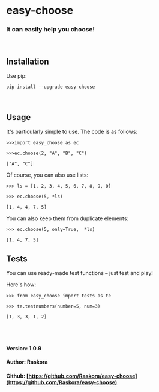 # easy-choose

### It can easily help you choose!

<br>

## Installation
Use pip:

`pip install --upgrade easy-choose`

<br>

## Usage
It's particularly simple to use. The code is as follows:

`>>>import easy_choose as ec`

`>>>ec.choose(2, "A", "B", "C")`

`["A", "C"]`

Of course, you can also use lists:

`>>> ls = [1, 2, 3, 4, 5, 6, 7, 8, 9, 0]`

`>>> ec.choose(5, *ls)`

`[1, 4, 4, 7, 5]`

You can also keep them from duplicate elements:

`>>> ec.choose(5, only=True,  *ls)`

`[1, 4, 7, 5]`

## Tests

You can use ready-made test functions – just test and play!

Here's how:

`>>> from easy_choose import tests as te`

`>>> te.testnumbers(number=5, num=3)`

`[1, 3, 3, 1, 2]`

<br>
<br>

#### Version: 1.0.9

#### Author: Raskora

#### Github: [https://github.com/Raskora/easy-choose](https://github.com/Raskora/easy-choose)